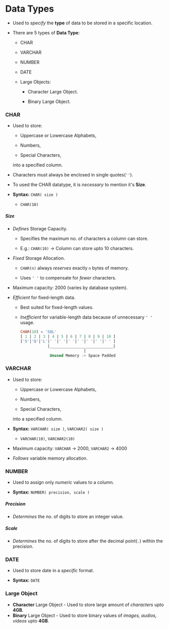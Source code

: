 # Data Types

- Used to *specify* the **type** of data to be stored in a specific location.

- There are 5 types of **Data Type**:
  
  - CHAR
  
  - VARCHAR
  
  - NUMBER
  
  - DATE
  
  - Large Objects:
    
    - Character Large Object.
    
    - Binary Large Object.

### CHAR

- Used to store:
  
  - Uppercase or Lowercase Alphabets,
  
  - Numbers,
  
  - Special Characters,
  
  into a specified column.

- Characters must always be enclosed in single quotes(`''`).

- To used the CHAR datatype, it is *necessary* to mention it's **Size**.

- **Syntax:** `CHAR( size )`
  
  - `CHAR(10)`

##### Size

- *Defines* Storage Capacity.
  
  - Specifies the maximum no. of characters a column can store.
  
  - E.g.: `CHAR(10)` &rarr;  Column can store upto 10 characters.

- *Fixed* Storage Allocation.
  
  - `CHAR(n)` always *reserves* exactly `n` bytes of memory.
  
  - Uses `' '` to compensate for *fewer* characters. 

- Maximum capacity: 2000 (varies by database system).

- *Efficient* for fixed-length data.
  
  - Best suited for fixed-length values.
  
  - *Inefficient* for variable-length data because of unnecessary `' '` usage.
    
    ```sql
    CHAR(10) = 'SQL'
    [ 1 | 2 | 3 | 4 | 5 | 6 | 7 | 8 | 9 | 10 ]
    ['S'|'Q'|'L'|' '|' '|' '|' '|' '|' '|' ' ]
                |____________________________|
                                |
                 Unused Memory -> Space Padded
    ```

### VARCHAR

* Used to store:
  
  * Uppercase or Lowercase Alphabets,
  
  * Numbers,
  
  * Special Characters,
  
  into a specified column.
- **Syntax:** `VARCHAR( size )`, `VARCHAR2( size )`
  
  * `VARCHAR(10)`, `VARCHAR2(10)`

- Maximum capacity: `VARCHAR` &rarr;  2000, `VARCHAR2` &rarr; 4000

- *Follows* variable memory allocation.

### NUMBER

- Used to assign only *numeric* values to a column.

- **Syntax:** `NUMBER( precision, scale )`

##### Precision

- *Determines* the no. of digits to store an integer value.

##### Scale

- *Determines* the no. of digits to store after the decimal point(`.`) within the precision.

### DATE

- Used to store date in a *specific* format.

- **Syntax:** `DATE`

### Large Object

- **Character** Large Object - Used to store large amount of *characters* upto **4GB**.
- **Binary** Large Object - Used to store binary values of *images, audios, videos* upto **4GB**.
